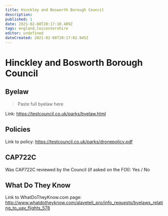 ```yaml
---
title: Hinckley and Bosworth Borough Council
description:
published: 1
date: 2021-02-08T20:17:10.409Z
tags: england,leicestershire
editor: undefined
dateCreated: 2021-02-08T20:17:02.945Z
---
```


# Hinckley and Bosworth Borough Council


## Byelaw
> Paste full byelaw here

Link:
https://testcouncil.co.uk/parks/byelaw.html

## Policies
Link to policy:
https://testcouncil.co.uk/parks/dronepolicy.pdf

## CAP722C

Was CAP722C reviewed by the Council (if asked on the FOI): Yes / No

## What Do They Know

Link to WhatDoTheyKnow.com page:
http://www.whatdotheyknow.com/alaveteli_pro/info_requests/byelaws_relating_to_uav_flights_578

